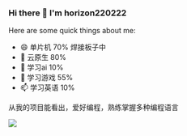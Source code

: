 ### Hi there 👋 I'm horizon220222

<!--
**houseme/houseme** is a ✨ _special_ ✨ repository because its `README.md` (this file) appears on your GitHub profile.

Here are some ideas to get you started:

- 🔭 I’m currently working on ...
- 🌱 I’m currently learning ...
- 👯 I’m looking to collaborate on ...
- 🤔 I’m looking for help with ...
- 💬 Ask me about ...
- 📫 How to reach me: ...
- 😄 Pronouns: ...
- ⚡ Fun fact: ...
-->

Here are some quick things about me:

- 😄 单片机 70% 焊接板子中
- 🔭 云原生 80%
- 🌱 学习ai 10%
- 🤔 学习游戏 55%
- 📫 学习英语 10%

从我的项目能看出，爱好编程，熟练掌握多种编程语言

![](https://github-profile-summary-cards.vercel.app/api/cards/repos-per-language?username=horizon220222&theme=github)
<!--
![](https://github-readme-stats.vercel.app/api?username=horizon220222)
-->
